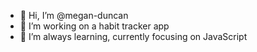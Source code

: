 - 👋 Hi, I’m @megan-duncan
- 💞️ I’m working on a habit tracker app
- 🌱 I’m always learning, currently focusing on JavaScript
